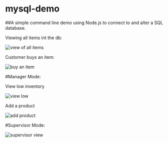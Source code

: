# mysql-demo

##A simple command line demo using Node.js to connect to and alter a SQL database.

Viewing all items int the db:

![view of all items](https://github.com/gwilken/mysql-demo/blob/master/screenshots/printitems.tiff "View items")

Customer buys an item:

![buy an item](https://github.com/gwilken/mysql-demo/blob/master/screenshots/buyitem.tiff "Buy items")

#Manager Mode:

View low inventory

![view low](https://github.com/gwilken/mysql-demo/blob/master/screenshots/viewlow.tiff "View Low Inventory")

Add a product

![add product](https://github.com/gwilken/mysql-demo/blob/master/screenshots/addproduct.tiff "Add product")

#Supervisor Mode:

![supervisor view](https://github.com/gwilken/mysql-demo/blob/master/screenshots/supervisor.tiff "Supervisor View")

